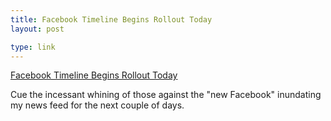 ```yaml
---
title: Facebook Timeline Begins Rollout Today
layout: post

type: link
---
```


[Facebook Timeline Begins Rollout Today](http://www.theverge.com/2011/12/7/2617604/facebook-timeline-rollout-begins)

Cue the incessant whining of those against the "new Facebook" inundating my news feed for the next couple of days.
